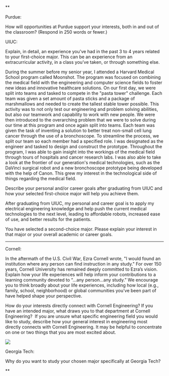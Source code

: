 
**

Purdue:

How will opportunities at Purdue support your interests, both in and out of the classroom? (Respond in 250 words or fewer.)



UIUC:

Explain, in detail, an experience you've had in the past 3 to 4 years related to your first-choice major. This can be an experience from an extracurricular activity, in a class you’ve taken, or through something else.


 During the summer before my senior year, I attended a Harvard Medical School program called Moonshot. The program was focused on combining the medical field with the engineering and computer science fields to foster new ideas and innovative healthcare solutions. On our first day, we were split into teams and tasked to compete in the "pasta tower" challenge. Each team was given a set amount of pasta sticks and a package of marshmallows and needed to create the tallest stable tower possible. This activity was to not only test our engineering and problem solving abilities, but also our teamwork and capability to work with new people. We were then introduced to the overarching problem that we were to solve during our time at this program and once again split into teams. Each team was given the task of inventing a solution to better treat non-small cell lung cancer through the use of a bronchoscope. To streamline the process, we split our team so each member had a specified role. I was designated as the engineer and tasked to design and construct the prototype. Throughout the program, I was able to gain insight into the workings of the medical field through tours of hospitals and cancer research labs. I was also able to take a look at the frontier of our generation's medical technologies, such as the DaVinci surgical robot and a new bronchoscope prototype being developed with the help of Canon. This grew my interest in the technological side of things regarding the medical field. 

  

Describe your personal and/or career goals after graduating from UIUC and how your selected first-choice major will help you achieve them.

  After graduating from UIUC, my personal and career goal is to apply my electrical engineering knowledge and help push the current medical technologies to the next level, leading to affordable robots, increased ease of use, and better results for the patients. 

You have selected a second-choice major. Please explain your interest in that major or your overall academic or career goals. 



----

Cornell:

In the aftermath of the U.S. Civil War, Ezra Cornell wrote, "I would found an institution where any person can find instruction in any study." For over 150 years, Cornell University has remained deeply committed to Ezra’s vision. Explain how your life experiences will help inform your contributions to a learning community devoted to “...any person…any study.” We encourage you to think broadly about your life experiences, including how local (e.g., family, school, neighborhood) or global communities you’ve been part of have helped shape your perspective.

  

How do your interests directly connect with Cornell Engineering? If you have an intended major, what draws you to that department at Cornell Engineering?  If you are unsure what specific engineering field you would like to study, describe how your general interest in engineering most directly connects with Cornell Engineering. It may be helpful to concentrate on one or two things that you are most excited about.

  

![](https://lh6.googleusercontent.com/d6XHri2q0jlT-gprEbZsM1AcV6n49cMjYFHF9XrOBPqGKW4shIOIYeeFgL-Xj5joEi5T5KArgMW6hGmtzcTOgNaNKjPSTno0Dj0bkbGHKxOnDQCTLKBe0ry6lpHr8aNTil6SGWlbqiG6ZGnAcThlV4Q)




Georgia Tech:

Why do you want to study your chosen major specifically at Georgia Tech?

**